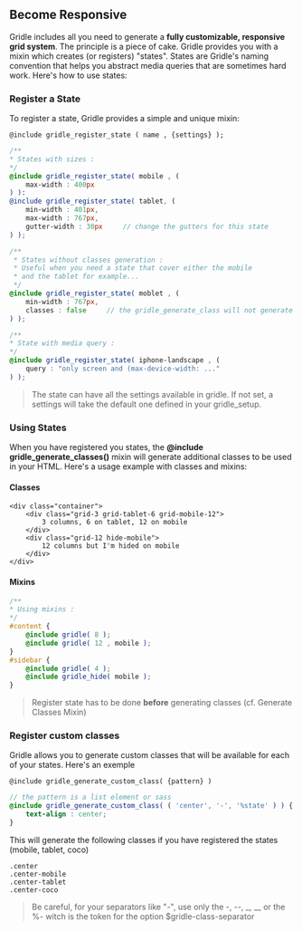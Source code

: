 Become Responsive
--------------------

Gridle includes all you need to generate a **fully customizable, responsive grid system**.
The principle is a piece of cake. Gridle provides you with a mixin which creates (or registers) "states". States are Gridle's naming convention that helps you abstract media queries that are sometimes hard work. Here's how to use states:


### Register a State

To register a state, Gridle provides a simple and unique mixin:

```fn
@include gridle_register_state ( name , {settings} );
```

```scss
/**
* States with sizes :
*/
@include gridle_register_state( mobile , (
	max-width : 400px
) ):
@include gridle_register_state( tablet, (
	min-width : 401px,
	max-width : 767px,
	gutter-width : 30px 	// change the gutters for this state
) );

/**
 * States without classes generation :
 * Useful when you need a state that cover either the mobile
 * and the tablet for example...
 */
@include gridle_register_state( moblet , (
	min-width : 767px,
	classes : false		// the gridle_generate_class will not generate classes for this state
) ); 

/**
* State with media query :
*/
@include gridle_register_state( iphone-landscape , (
	query : "only screen and (max-device-width: ..."
) );
```

> The state can have all the settings available in gridle. If not set, a settings will take the default one defined in your gridle_setup.


### Using States

When you have registered you states, the **@include gridle_generate_classes()** mixin will generate additional classes to be used in your HTML. Here's a usage example with classes and mixins:

#### Classes

```markup
<div class="container">
	<div class="grid-3 grid-tablet-6 grid-mobile-12">
		3 columns, 6 on tablet, 12 on mobile
	</div>
	<div class="grid-12 hide-mobile">
		12 columns but I'm hided on mobile 
	</div>
</div>
```

#### Mixins

```scss
/**
* Using mixins :
*/
#content {
	@include gridle( 8 );
	@include gridle( 12 , mobile );
}
#sidebar {
	@include gridle( 4 );
	@include gridle_hide( mobile );
}
```

> Register state has to be done **before** generating classes (cf. Generate Classes Mixin)


### Register custom classes

Gridle allows you to generate custom classes that will be available for each of your states. Here's an exemple

```fn
@include gridle_generate_custom_class( {pattern} )
```

```scss
// the pattern is a list element or sass
@include gridle_generate_custom_class( ( 'center', '-', '%state' ) ) {
	text-align : center;
}
```

This will generate the following classes if you have registered the states (mobile, tablet, coco)

```fn
.center
.center-mobile
.center-tablet
.center-coco
```

> Be careful, for your separators like "-", use only the -, --, _, __ or the %- witch is the token for the option $gridle-class-separator



